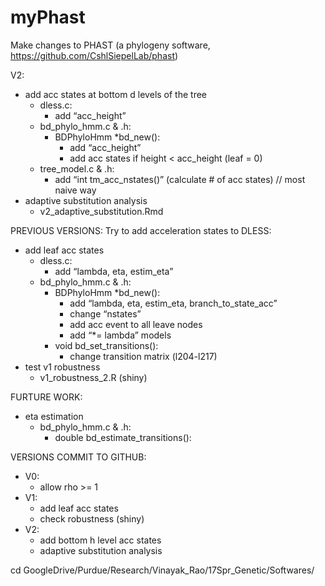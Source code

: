 # myPhast
Make changes to PHAST (a phylogeny software, https://github.com/CshlSiepelLab/phast)


V2:
- add acc states at bottom d levels of the tree 
  - dless.c: 
    - add “acc_height”
  - bd_phylo_hmm.c & .h: 
    - BDPhyloHmm *bd_new():
      - add “acc_height”
      - add acc states if height < acc_height (leaf = 0)
  - tree_model.c & .h:
    - add “int tm_acc_nstates()” (calculate # of acc states) // most naive way 
- adaptive substitution analysis
  - v2_adaptive_substitution.Rmd


PREVIOUS VERSIONS:
Try to add acceleration states to DLESS: 
- add leaf acc states 
  - dless.c: 
    - add “lambda, eta, estim_eta”
  - bd_phylo_hmm.c & .h: 
    - BDPhyloHmm *bd_new():
      - add “lambda, eta, estim_eta, branch_to_state_acc”
      - change “nstates”
      - add acc event to all leave nodes
      - add “*= lambda” models 
    - void bd_set_transitions():
      - change transition matrix (l204-l217)
- test v1 robustness  
  - v1_robustness_2.R (shiny)


FURTURE WORK:
- eta estimation
  - bd_phylo_hmm.c & .h: 
    - double bd_estimate_transitions():


VERSIONS COMMIT TO GITHUB:
- V0: 
  - allow rho >= 1
- V1: 
  - add leaf acc states
  - check robustness (shiny)
- V2: 
  - add bottom h level acc states
  - adaptive substitution analysis


cd GoogleDrive/Purdue/Research/Vinayak_Rao/17Spr_Genetic/Softwares/
